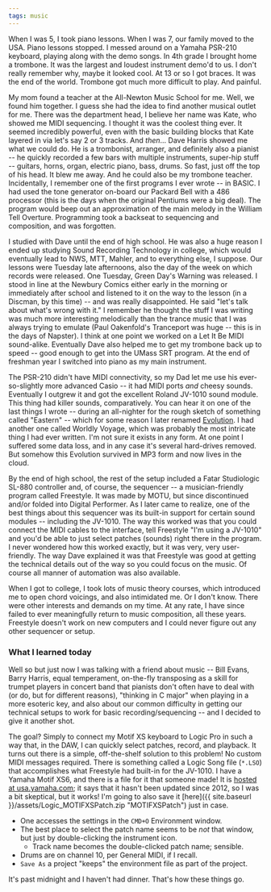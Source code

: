 ```yaml
---
tags: music
---
```


When I was 5, I took piano lessons. When I was 7, our family moved to the USA. Piano lessons stopped. I messed around on a Yamaha PSR-210 keyboard, playing along with the demo songs. In 4th grade I brought home a trombone. It was the largest and loudest instrument demo'd to us. I don't really remember why, maybe it looked cool. At 13 or so I got braces. It was the end of the world. Trombone got much more difficult to play. And painful.

My mom found a teacher at the All-Newton Music School for me. Well, we found him together. I guess she had the idea to find another musical outlet for me. There was the department head, I believe her name was Kate, who showed me MIDI sequencing. I thought it was the coolest thing ever. It seemed incredibly powerful, even with the basic building blocks that Kate layered in via let's say 2 or 3 tracks. And _then_... Dave Harris showed me what we could do. He is a trombonist, arranger, and definitely also a pianist -- he quickly recorded a few bars with multiple instruments, super-hip stuff -- guitars, horns, organ, electric piano, bass, drums. So fast, just off the top of his head. It blew me away. And he could also be my trombone teacher. Incidentally, I remember one of the first programs I ever wrote -- in BASIC. I had used the tone generator on-board our Packard Bell with a 486 processor (this is the days when the original Pentiums were a big deal). The program would beep out an approximation of the main melody in the William Tell Overture. Programming took a backseat to sequencing and composition, and was forgotten.

I studied with Dave until the end of high school. He was also a huge reason I ended up studying Sound Recording Technology in college, which would eventually lead to NWS, MTT, Mahler, and to everything else, I suppose. Our lessons were Tuesday late afternoons, also the day of the week on which records were released. One Tuesday, Green Day's Warning was released. I stood in line at the Newbury Comics either early in the morning or immediately after school and listened to it on the way to the lesson (in a Discman, by this time) -- and was really disappointed. He said "let's talk about what's wrong with it." I remember he thought the stuff I was writing was much more interesting melodically than the trance music that I was always trying to emulate (Paul Oakenfold's Tranceport was huge -- this is in the days of Napster). I think at one point we worked on a Let It Be MIDI sound-alike. Eventually Dave also helped me to get my trombone back up to speed -- good enough to get into the UMass SRT program. At the end of freshman year I switched into piano as my main instrument.

The PSR-210 didn't have MIDI connectivity, so my Dad let me use his ever-so-slightly more advanced Casio -- it had MIDI ports _and_ cheesy sounds. Eventually I outgrew it and got the excellent Roland JV-1010 sound module. This thing had killer sounds, comparatively. You can hear it on one of the last things I wrote -- during an all-nighter for the rough sketch of something called "Eastern" -- which for some reason I later renamed [Evolution](https://soundcloud.com/mikegolubitsky/evolution). I had another one called Worldly Voyage, which was probably the most intricate thing I had ever written. I'm not sure it exists in any form. At one point I suffered some data loss, and in any case it's several hard-drives removed. But somehow this Evolution survived in MP3 form and now lives in the cloud.

By the end of high school, the rest of the setup included a Fatar Studiologic SL-880 controller and, of course, the sequencer -- a musician-friendly program called Freestyle. It was made by MOTU, but since discontinued and/or folded into Digital Performer. As I later came to realize, one of the best things about this sequencer was its built-in support for certain sound modules -- including the JV-1010. The way this worked was that you could connect the MIDI cables to the interface, tell Freestyle "I'm using a JV-1010" and you'd be able to just select patches (sounds) right there in the program. I never wondered how this worked exactly, but it was very, very user-friendly. The way Dave explained it was that Freestyle was good at getting the technical details out of the way so you could focus on the music. Of course all manner of automation was also available.

When I got to college, I took lots of music theory courses, which introduced me to open chord voicings, and also intimidated me. Or I don't know. There were other interests and demands on my time. At any rate, I have since failed to ever meaningfully return to music composition, all these years. Freestyle doesn't work on new computers and I could never figure out any other sequencer or setup.

### What I learned today

Well so but just now I was talking with a friend about music -- Bill Evans, Barry Harris, equal temperament, on-the-fly transposing as a skill for trumpet players in concert band that pianists don't often have to deal with (or do, but for different reasons), "thinking in C major" when playing in a more esoteric key, and also about our common difficulty in getting our technical setups to work for basic recording/sequencing -- and I decided to give it another shot.

The goal? Simply to connect my Motif XS keyboard to Logic Pro in such a way that, in the DAW, I can quickly select patches, record, and playback. It turns out there is a simple, off-the-shelf solution to this problem! No custom MIDI messages required. There is something called a Logic Song file (`*.LSO`) that accomplishes what Freestyle had built-in for the JV-1010. I have a Yamaha Motif XS6, and there is a file for it that someone made! It is [hosted at usa.yamaha.com](https://usa.yamaha.com/support/faq/music_production/7017.html); it says that it hasn't been updated since 2012, so I was a bit skeptical, but it works! I'm going to also save it [here]({{ site.baseurl }}/assets/Logic_MOTIFXSPatch.zip "MOTIFXSPatch") just in case.

- One accesses the settings in the `CMD+O` Environment window.
- The best place to select the patch name seems to be _not_ that window, but just by double-clicking the instrument icon.
  - Track name becomes the double-clicked patch name; sensible.
- Drums are on channel 10, per General MIDI, if I recall.
- `Save As` a project "keeps" the environment file as part of the project.

It's past midnight and I haven't had dinner. That's how these things go.
